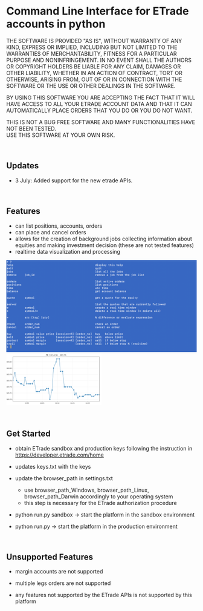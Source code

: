 # Command Line Interface for ETrade accounts in python

THE SOFTWARE IS PROVIDED "AS IS", WITHOUT WARRANTY OF ANY KIND, EXPRESS OR
IMPLIED, INCLUDING BUT NOT LIMITED TO THE WARRANTIES OF MERCHANTABILITY,
FITNESS FOR A PARTICULAR PURPOSE AND NONINFRINGEMENT. IN NO EVENT SHALL THE
AUTHORS OR COPYRIGHT HOLDERS BE LIABLE FOR ANY CLAIM, DAMAGES OR OTHER
LIABILITY, WHETHER IN AN ACTION OF CONTRACT, TORT OR OTHERWISE, ARISING FROM,
OUT OF OR IN CONNECTION WITH THE SOFTWARE OR THE USE OR OTHER DEALINGS IN THE
SOFTWARE.

BY USING THIS SOFTWARE YOU ARE ACCEPTING THE FACT THAT IT WILL HAVE ACCESS TO ALL
YOUR ETRADE ACCOUNT DATA AND THAT IT CAN AUTOMATICALLY PLACE ORDERS THAT YOU DO OR YOU
DO NOT WANT.<BR>

THIS IS NOT A BUG FREE SOFTWARE AND MANY FUNCTIONALITIES HAVE NOT BEEN TESTED.<BR>
USE THIS SOFTWARE AT YOUR OWN RISK.<BR>

<BR>


Updates
---

- 3 July: Added support for the new etrade APIs.

<BR>


Features
---

- can list positions, accounts, orders
- can place and cancel orders
- allows for the creation of background jobs collecting information about equities and making investment decision (these are not tested features)
- realtime data visualization and processing

![Alt text](commands.png?raw=true "Command List")
<img src="realtime_data.png" height="50%" width="50%">

<BR>


Get Started
---

- obtain ETrade sandbox and production keys following the instruction in https://developer.etrade.com/home  

- updates keys.txt with the keys

- update the browser_path in settings.txt
   - use browser_path_Windows, browser_path_Linux, browser_path_Darwin accordingly to your operating system
   - this step is necessary for the ETrade authorization procedure

- python run.py sandbox     -> start the platform in the sandbox environment

- python run.py             -> start the platform in the production environment

<BR>


Unsupported Features
---

- margin accounts are not supported

- multiple legs orders are not supported

- any features not supported by the ETrade APIs is not supported by this platform
